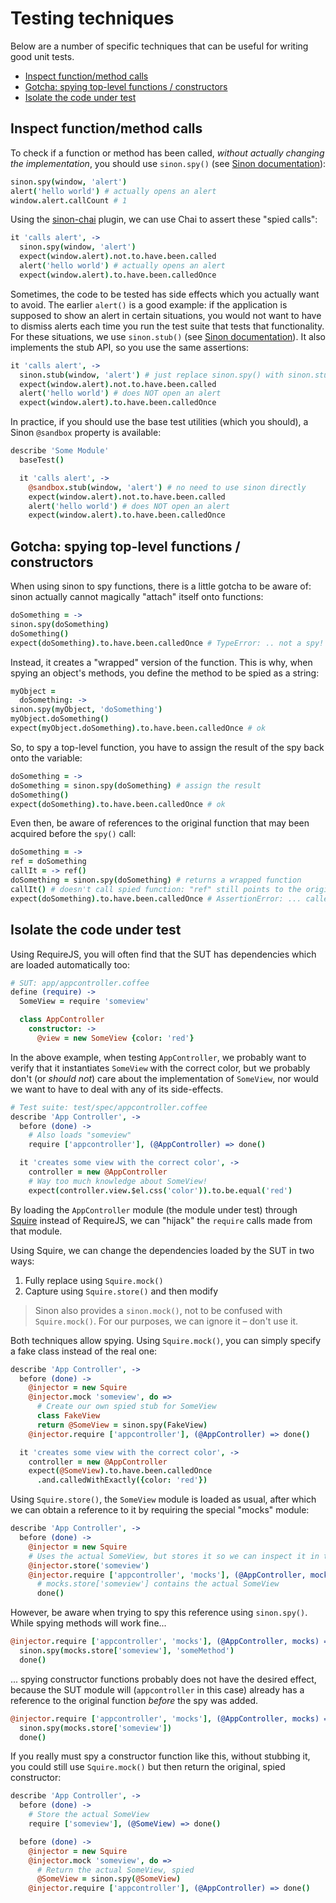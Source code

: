 # Testing techniques

Below are a number of specific techniques that can be useful for writing good unit tests.

* [Inspect function/method calls](#inspect-function-calls)
* [Gotcha: spying top-level functions / constructors](#spying-constructors)
* [Isolate the code under test](#isolate-code-under-test)

<a name="inspect-function-calls"></a>
## Inspect function/method calls

To check if a function or method has been called, *without actually changing the implementation*, you should use `sinon.spy()` (see [Sinon documentation](http://sinonjs.org/docs/#sinonspy)):

```coffeescript
sinon.spy(window, 'alert')
alert('hello world') # actually opens an alert
window.alert.callCount # 1
```

Using the [sinon-chai](https://github.com/domenic/sinon-chai) plugin, we can use Chai to assert these "spied calls":

```coffeescript
it 'calls alert', ->
  sinon.spy(window, 'alert')
  expect(window.alert).not.to.have.been.called
  alert('hello world') # actually opens an alert
  expect(window.alert).to.have.been.calledOnce
```

Sometimes, the code to be tested has side effects which you actually want to avoid. The earlier `alert()` is a good example: if the application is supposed to show an alert in certain situations, you would not want to have to dismiss alerts each time you run the test suite that tests that functionality.
For these situations, we use `sinon.stub()` (see [Sinon documentation](http://sinonjs.org/docs/#stubs)). It also implements the stub API, so you use the same assertions:

```coffeescript
it 'calls alert', ->
  sinon.stub(window, 'alert') # just replace sinon.spy() with sinon.stub()
  expect(window.alert).not.to.have.been.called
  alert('hello world') # does NOT open an alert
  expect(window.alert).to.have.been.calledOnce
```

In practice, if you should use the base test utilities (which you should), a Sinon `@sandbox` property is available:


```coffeescript
describe 'Some Module'
  baseTest()

  it 'calls alert', ->
    @sandbox.stub(window, 'alert') # no need to use sinon directly
    expect(window.alert).not.to.have.been.called
    alert('hello world') # does NOT open an alert
    expect(window.alert).to.have.been.calledOnce
```

<a name="spying-constructors"></a>
## Gotcha: spying top-level functions / constructors

When using sinon to spy functions, there is a little gotcha to be aware of: sinon  actually cannot magically "attach" itself onto functions:

```coffeescript
doSomething = ->
sinon.spy(doSomething)
doSomething()
expect(doSomething).to.have.been.calledOnce # TypeError: .. not a spy!
```

Instead, it creates a "wrapped" version of the function. This is why, when spying an object's methods, you define the method to be spied as a string:

```coffeescript
myObject =
  doSomething: ->
sinon.spy(myObject, 'doSomething')
myObject.doSomething()
expect(myObject.doSomething).to.have.been.calledOnce # ok
```

So, to spy a top-level function, you have to assign the result of the spy back onto the variable:

```coffeescript
doSomething = ->
doSomething = sinon.spy(doSomething) # assign the result
doSomething()
expect(doSomething).to.have.been.calledOnce # ok
```

Even then, be aware of references to the original function that may been acquired before the `spy()` call:

```coffeescript
doSomething = ->
ref = doSomething
callIt = -> ref()
doSomething = sinon.spy(doSomething) # returns a wrapped function
callIt() # doesn't call spied function: "ref" still points to the original
expect(doSomething).to.have.been.calledOnce # AssertionError: ... called 0 times
```


<a name="isolate-code-under-test"></a>
## Isolate the code under test

Using RequireJS, you will often find that the SUT has dependencies which are loaded automatically too:

```coffeescript
# SUT: app/appcontroller.coffee
define (require) ->
  SomeView = require 'someview'

  class AppController
    constructor: ->
      @view = new SomeView {color: 'red'}
```

In the above example, when testing `AppController`, we probably want to verify that it instantiates `SomeView` with the correct color, but we probably don't (or *should not*) care about the implementation of `SomeView`, nor would we want to have to deal with any of its side-effects.

```coffeescript
# Test suite: test/spec/appcontroller.coffee
describe 'App Controller', ->
  before (done) ->
    # Also loads "someview"
    require ['appcontroller'], (@AppController) => done()

  it 'creates some view with the correct color', ->
    controller = new @AppController
    # Way too much knowledge about SomeView!
    expect(controller.view.$el.css('color')).to.be.equal('red')
```

By loading the `AppController` module (the module under test) through [Squire](https://github.com/iammerrick/Squire.js/) instead of RequireJS, we can "hijack" the `require` calls made from that module.

Using Squire, we can change the dependencies loaded by the SUT in two ways:

1. Fully replace using `Squire.mock()`
1. Capture using `Squire.store()` and then modify

> Sinon also provides a `sinon.mock()`, not to be confused with `Squire.mock()`. For our purposes, we can ignore it – don't use it.


Both techniques allow spying. Using `Squire.mock()`, you can simply specify a fake class instead of the real one:

```coffeescript
describe 'App Controller', ->
  before (done) ->
    @injector = new Squire
    @injector.mock 'someview', do =>
      # Create our own spied stub for SomeView
      class FakeView
      return @SomeView = sinon.spy(FakeView)
    @injector.require ['appcontroller'], (@AppController) => done()

  it 'creates some view with the correct color', ->
    controller = new @AppController
    expect(@SomeView).to.have.been.calledOnce
      .and.calledWithExactly({color: 'red'})
```

Using `Squire.store()`, the `SomeView` module is loaded as usual, after which we can obtain a reference to it by requiring the special "mocks" module:

```coffeescript
describe 'App Controller', ->
  before (done) ->
    @injector = new Squire
    # Uses the actual SomeView, but stores it so we can inspect it in the require callback
    @injector.store('someview')
    @injector.require ['appcontroller', 'mocks'], (@AppController, mocks) =>
      # mocks.store['someview'] contains the actual SomeView
      done()
```

However, be aware when trying to spy this reference using `sinon.spy()`. While spying methods will work fine...

```coffeescript
@injector.require ['appcontroller', 'mocks'], (@AppController, mocks) =>
  sinon.spy(mocks.store['someview'], 'someMethod')
  done()
```

... spying constructor functions probably does not have the desired effect, because the SUT module will (`appcontroller` in this case) already has a reference to the original function *before* the spy was added.

```coffeescript
@injector.require ['appcontroller', 'mocks'], (@AppController, mocks) =>
  sinon.spy(mocks.store['someview'])
  done()
```

If you really must spy a constructor function like this, without stubbing it, you could still use `Squire.mock()` but then return the original, spied constructor:


```coffeescript
describe 'App Controller', ->
  before (done) ->
    # Store the actual SomeView
    require ['someview'], (@SomeView) => done()

  before (done) ->
    @injector = new Squire
    @injector.mock 'someview', do =>
      # Return the actual SomeView, spied
      @SomeView = sinon.spy(@SomeView)
    @injector.require ['appcontroller'], (@AppController) => done()
```
